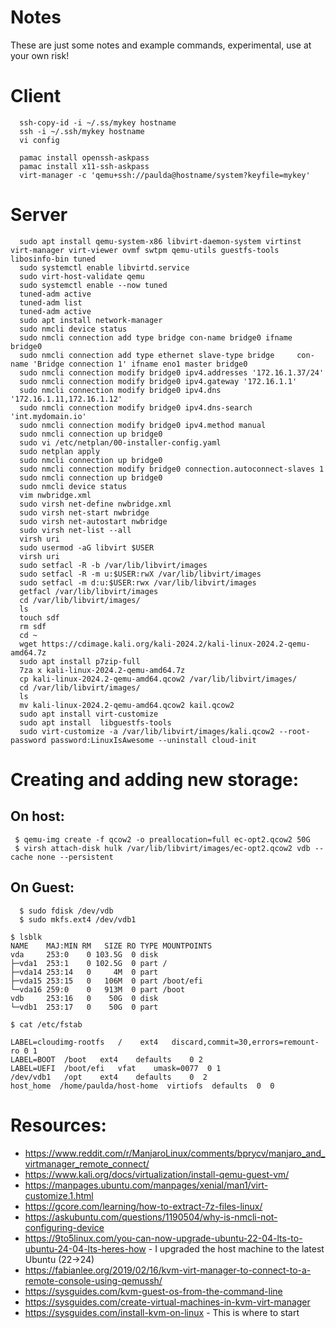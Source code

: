 # Notes

These are just some notes and example commands, experimental, use at your own risk!

# Client 
  
```
  ssh-copy-id -i ~/.ss/mykey hostname
  ssh -i ~/.ssh/mykey hostname
  vi config
  
  pamac install openssh-askpass
  pamac install x11-ssh-askpass
  virt-manager -c 'qemu+ssh://paulda@hostname/system?keyfile=mykey'
```

# Server

```
  sudo apt install qemu-system-x86 libvirt-daemon-system virtinst virt-manager virt-viewer ovmf swtpm qemu-utils guestfs-tools libosinfo-bin tuned
  sudo systemctl enable libvirtd.service
  sudo virt-host-validate qemu
  sudo systemctl enable --now tuned
  tuned-adm active
  tuned-adm list
  tuned-adm active
  sudo apt install network-manager
  sudo nmcli device status
  sudo nmcli connection add type bridge con-name bridge0 ifname bridge0
  sudo nmcli connection add type ethernet slave-type bridge     con-name 'Bridge connection 1' ifname eno1 master bridge0
  sudo nmcli connection modify bridge0 ipv4.addresses '172.16.1.37/24'
  sudo nmcli connection modify bridge0 ipv4.gateway '172.16.1.1'
  sudo nmcli connection modify bridge0 ipv4.dns '172.16.1.11,172.16.1.12'
  sudo nmcli connection modify bridge0 ipv4.dns-search 'int.mydomain.io'
  sudo nmcli connection modify bridge0 ipv4.method manual
  sudo nmcli connection up bridge0
  sudo vi /etc/netplan/00-installer-config.yaml 
  sudo netplan apply
  sudo nmcli connection up bridge0
  sudo nmcli connection modify bridge0 connection.autoconnect-slaves 1
  sudo nmcli connection up bridge0
  sudo nmcli device status
  vim nwbridge.xml
  sudo virsh net-define nwbridge.xml
  sudo virsh net-start nwbridge
  sudo virsh net-autostart nwbridge
  sudo virsh net-list --all
  virsh uri
  sudo usermod -aG libvirt $USER
  virsh uri
  sudo setfacl -R -b /var/lib/libvirt/images
  sudo setfacl -R -m u:$USER:rwX /var/lib/libvirt/images
  sudo setfacl -m d:u:$USER:rwx /var/lib/libvirt/images
  getfacl /var/lib/libvirt/images
  cd /var/lib/libvirt/images/
  ls
  touch sdf
  rm sdf 
  cd ~
  wget https://cdimage.kali.org/kali-2024.2/kali-linux-2024.2-qemu-amd64.7z
  sudo apt install p7zip-full
  7za x kali-linux-2024.2-qemu-amd64.7z 
  cp kali-linux-2024.2-qemu-amd64.qcow2 /var/lib/libvirt/images/
  cd /var/lib/libvirt/images/
  ls
  mv kali-linux-2024.2-qemu-amd64.qcow2 kail.qcow2
  sudo apt install virt-customize
  sudo apt install  libguestfs-tools
  sudo virt-customize -a /var/lib/libvirt/images/kali.qcow2 --root-password password:LinuxIsAwesome --uninstall cloud-init
```
  

# Creating and adding new storage:

## On host: 

```
 $ qemu-img create -f qcow2 -o preallocation=full ec-opt2.qcow2 50G
 $ virsh attach-disk hulk /var/lib/libvirt/images/ec-opt2.qcow2 vdb --cache none --persistent
```

## On Guest:

```
  $ sudo fdisk /dev/vdb
  $ sudo mkfs.ext4 /dev/vdb1
```
```
$ lsblk
NAME    MAJ:MIN RM   SIZE RO TYPE MOUNTPOINTS
vda     253:0    0 103.5G  0 disk 
├─vda1  253:1    0 102.5G  0 part /
├─vda14 253:14   0     4M  0 part 
├─vda15 253:15   0   106M  0 part /boot/efi
└─vda16 259:0    0   913M  0 part /boot
vdb     253:16   0    50G  0 disk 
└─vdb1  253:17   0    50G  0 part 
```

```
$ cat /etc/fstab 

LABEL=cloudimg-rootfs	/	 ext4	discard,commit=30,errors=remount-ro	0 1
LABEL=BOOT	/boot	ext4	defaults	0 2
LABEL=UEFI	/boot/efi	vfat	umask=0077	0 1
/dev/vdb1	/opt	ext4	defaults	0  2
host_home  /home/paulda/host-home  virtiofs  defaults  0  0
```

# Resources:

- https://www.reddit.com/r/ManjaroLinux/comments/bprycv/manjaro_and_virtmanager_remote_connect/
- https://www.kali.org/docs/virtualization/install-qemu-guest-vm/
- https://manpages.ubuntu.com/manpages/xenial/man1/virt-customize.1.html
- https://gcore.com/learning/how-to-extract-7z-files-linux/
- https://askubuntu.com/questions/1190504/why-is-nmcli-not-configuring-device
- https://9to5linux.com/you-can-now-upgrade-ubuntu-22-04-lts-to-ubuntu-24-04-lts-heres-how - I upgraded the host machine to the latest Ubuntu (22->24)
- https://fabianlee.org/2019/02/16/kvm-virt-manager-to-connect-to-a-remote-console-using-qemussh/
- https://sysguides.com/kvm-guest-os-from-the-command-line
- https://sysguides.com/create-virtual-machines-in-kvm-virt-manager
- https://sysguides.com/install-kvm-on-linux - This is where to start
